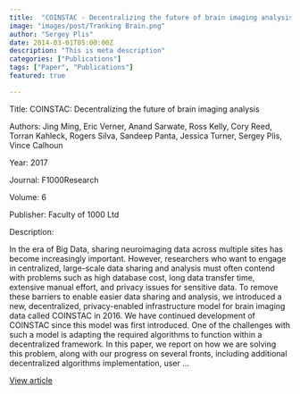 ```yaml
---
title:  "COINSTAC - Decentralizing the future of brain imaging analysis"
image: "images/post/Tranking Brain.png"
author: "Sergey Plis"
date: 2014-03-01T05:00:00Z
description: "This is meta description"
categories: ["Publications"]
tags: ["Paper", "Publications"]
featured: true

---
```

Title: COINSTAC: Decentralizing the future of brain imaging analysis
  
Authors: Jing Ming, Eric Verner, Anand Sarwate, Ross Kelly, Cory Reed, Torran Kahleck, Rogers Silva, Sandeep Panta, Jessica Turner, Sergey Plis, Vince Calhoun
  
Year: 2017
  
Journal: F1000Research
  
Volume: 6
  
Publisher: Faculty of 1000 Ltd
  
Description:
  
In the era of Big Data, sharing neuroimaging data across multiple sites has become increasingly important. However, researchers who want to engage in centralized, large-scale data sharing and analysis must often contend with problems such as high database cost, long data transfer time, extensive manual effort, and privacy issues for sensitive data. To remove these barriers to enable easier data sharing and analysis, we introduced a new, decentralized, privacy-enabled infrastructure model for brain imaging data called COINSTAC in 2016. We have continued development of COINSTAC since this model was first introduced. One of the challenges with such a model is adapting the required algorithms to function within a decentralized framework. In this paper, we report on how we are solving this problem, along with our progress on several fronts, including additional decentralized algorithms implementation, user …

  
[View article](https://www.ncbi.nlm.nih.gov/pmc/articles/PMC5657031.1/)  
